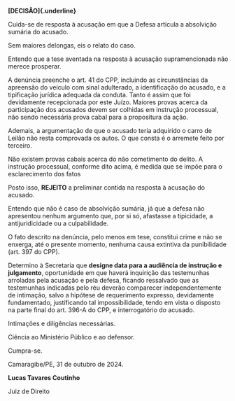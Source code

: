 **[DECISÃO]{.underline}**

Cuida-se de resposta à acusação em que a Defesa articula a absolvição
sumária do acusado.

Sem maiores delongas, eis o relato do caso.

Entendo que a tese aventada na resposta à acusação supramencionada não
merece prosperar.

A denúncia preenche o art. 41 do CPP, incluindo as circunstâncias da
apreensão do veículo com sinal adulterado, a identificação do acusado, e
a tipificação jurídica adequada da conduta. Tanto é assim que foi
devidamente recepcionada por este Juízo. Maiores provas acerca da
participação dos acusados devem ser colhidas em instrução processual,
não sendo necessária prova cabal para a propositura da ação.

Ademais, a argumentação de que o acusado teria adquirido o carro de
Leilão não resta comprovada os autos. O que consta é o arremete feito
por terceiro.

Não existem provas cabais acerca do não cometimento do delito. A
instrução processual, conforme dito acima, é medida que se impõe para o
esclarecimento dos fatos

Posto isso, **REJEITO** a preliminar contida na resposta à acusação do
acusado.

Entendo que não é caso de absolvição sumária, já que a defesa não
apresentou nenhum argumento que, por si só, afastasse a tipicidade, a
antijuridicidade ou a culpabilidade.

O fato descrito na denúncia, pelo menos em tese, constitui crime e não
se enxerga, até o presente momento, nenhuma causa extintiva da
punibilidade (art. 397 do CPP).

Determino à Secretaria que **designe data para a audiência de instrução
e julgamento**, oportunidade em que haverá inquirição das testemunhas
arroladas pela acusação e pela defesa, ficando ressalvado que as
testemunhas indicadas pelo réu deverão comparecer independentemente de
intimação, salvo a hipótese de requerimento expresso, devidamente
fundamentado, justificando tal impossibilidade, tendo em vista o
disposto na parte final do art. 396-A do CPP, e interrogatório do
acusado.

Intimações e diligências necessárias.

Ciência ao Ministério Público e ao defensor.

Cumpra-se.

Camaragibe/PE, 31 de outubro de 2024.

**Lucas Tavares Coutinho**

Juiz de Direito
